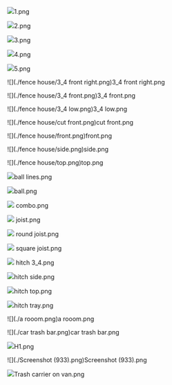 
![](./comic/1.png)1.png

![](./comic/2.png)2.png

![](./comic/3.png)3.png

![](./comic/4.png)4.png

![](./comic/5.png)5.png

![](./fence house/3_4 front right.png)3_4 front right.png

![](./fence house/3_4 front.png)3_4 front.png

![](./fence house/3_4 low.png)3_4 low.png

![](./fence house/cut front.png)cut front.png

![](./fence house/front.png)front.png

![](./fence house/side.png)side.png

![](./fence house/top.png)top.png

![](https://github.com/TutorialDoctor/3D-Modeling-Work/blob/master/Samples/quirky/ball%20lines.png)ball lines.png

![](./quirky/ball.png)ball.png

![](./quirky/combo.png)
combo.png

![](./quirky/joist.png)
joist.png

![](https://github.com/TutorialDoctor/3D-Modeling-Work/blob/master/Samples/quirky/round%20joist.png)
round joist.png

![](https://github.com/TutorialDoctor/3D-Modeling-Work/blob/master/Samples/quirky/square%20joist.png)
square joist.png

![](https://github.com/TutorialDoctor/3D-Modeling-Work/blob/master/Samples/Trash%20Hitch%20Tray/hitch%203_4.png)
hitch 3_4.png

![](https://github.com/TutorialDoctor/3D-Modeling-Work/blob/master/Samples/Trash%20Hitch%20Tray/hitch%20side.png)hitch side.png

![](https://github.com/TutorialDoctor/3D-Modeling-Work/blob/master/Samples/Trash%20Hitch%20Tray/hitch%20top.png)hitch top.png

![](https://github.com/TutorialDoctor/3D-Modeling-Work/blob/master/Samples/Trash%20Hitch%20Tray/hitch%20tray.png)hitch tray.png

![](./a rooom.png)a rooom.png

![](./car trash bar.png)car trash bar.png

![](./H1.png)H1.png

![](./Screenshot (933).png)Screenshot (933).png

![](https://github.com/TutorialDoctor/3D-Modeling-Work/blob/master/Samples/Car%20Trash%20Bag%20Holder.png)Trash carrier on van.png

